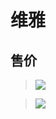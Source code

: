 #  维雅

## 售价
>![](https://tva1.sinaimg.cn/large/0081Kckwgy1gkbrv2mr2gj30ey0mx41b.jpg)

>![](https://tva1.sinaimg.cn/large/0081Kckwgy1gkbrw5tikjj30l20yj0ws.jpg)